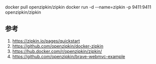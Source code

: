 


docker pull openzipkin/zipkin
docker run -d --name=zipkin -p 9411:9411 openzipkin/zipkin


## 参考

1. https://zipkin.io/pages/quickstart
2. https://github.com/openzipkin/docker-zipkin
3. https://hub.docker.com/r/openzipkin/zipkin/
4. https://github.com/openzipkin/brave-webmvc-example